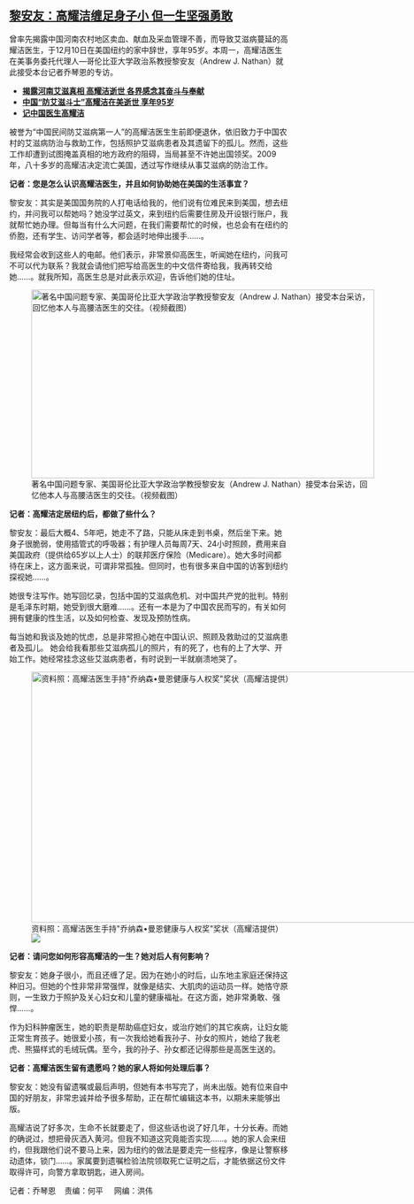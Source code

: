 <!--1702338848000-->
[黎安友：高耀洁缠足身子小 但一生坚强勇敢](https://www.rfa.org/mandarin/yataibaodao/renquanfazhi/lu-12112023140427.html)
------

<p><span style="font-weight: 400;">曾率先揭露中国河南农村地区卖血、献血</span><span style="font-weight: 400;">及采血管理不善，而导致艾滋病蔓延的高耀洁医生，于12月10日在美国纽约的家中辞世，享年95岁。本周一，高耀洁医生在美事务委托代理人—哥伦比亚大学政治系教授黎安友（Andrew J. Nathan）就此接受本台记者乔琴恩的专访。</span></p><ul><li><a href="https://www.rfa.org/mandarin/yataibaodao/huanjing/gt2-12112023013629.html"><strong>揭露河南艾滋真相 高耀洁逝世 各界感念其奋斗与奉献</strong></a></li><li><strong><a href="https://www.rfa.org/mandarin/Xinwen/11-12102023171831.html">中国“防艾滋斗士”高耀洁在美逝世 享年95岁</a></strong></li><li><strong><a href="https://www.rfa.org/mandarin/jiaodianzhuizong/gaoyaojie/">记中国医生高耀洁</a></strong></li></ul><p><span style="font-weight: 400;">被誉为</span><span style="font-weight: 400;">“中国民间防艾滋病第一人”的</span><span style="font-weight: 400;">高耀洁医生生前即便退休，依旧致力于中国农村的艾滋病</span><span style="font-weight: 400;">防治与救助工作，包括</span><span style="font-weight: 400;">照护艾滋病患者及其遗留下的孤儿。然而，这些工作却遭到试图掩盖真相的地方政府的阻碍</span><span style="font-weight: 400;">，当局</span><span style="font-weight: 400;">甚至不许她出国领奖。2009年，八十多岁的高耀洁决定流亡美国，透过写作继续从事艾滋病的</span><span style="font-weight: 400;">防治</span><span style="font-weight: 400;">工作。</span></p><p><b>记者：您是怎么认识高耀洁医生，并且如何协助她在美国的生活事宜？</b></p><p><span style="font-weight: 400;">黎安友：其实是美国国务院的人打电话给我的，他们说有位难民来到美国，想去纽约，并问我可以帮她吗？她没学过英文，来到纽约后需要住房及开设银行账户，我就帮忙她办理。但每当有什么大问题，在我们需要帮忙的时候，也总会有在纽约的侨胞，还有学生、访问学者等，都会适时地伸出援手</span><span style="font-weight: 400;">……。</span></p><p><span style="font-weight: 400;">我经常会收到这些人的电邮。他们表示，非常景仰高医生，听闻她在纽约，问我可不可以代为联系？我就会请他们把写给高医生的中文信件寄给我，我再转交给她</span><span style="font-weight: 400;">……。就我所知，高医生总是对此表示欢迎</span><span style="font-weight: 400;">，告诉他们她的住址。</span></p><p><figure class="image-richtext image-inline captioned" style="width:620px;"><img alt="著名中国问题专家、美国哥伦比亚大学政治学教授黎安友（Andrew J. Nathan）接受本台采访，回忆他本人与高腰洁医生的交往。（视频截图）" height="341" src="https://www.rfa.org/mandarin/yataibaodao/renquanfazhi/lu-12112023140427.html/lu5.jpg/@@images/8a3decc3-d543-4f0a-8ab7-f3bad4a7b0b5.jpeg" title="lu5.jpg" width="620"/><figcaption class="image-caption">著名中国问题专家、美国哥伦比亚大学政治学教授黎安友（Andrew J. Nathan）接受本台采访，回忆他本人与高腰洁医生的交往。（视频截图）</figcaption><small></small></figure></p><p><b>记者：高耀洁定居纽约后，都做了些什么？</b></p><p><span style="font-weight: 400;">黎安友：最后大概4、5年吧，她走不了路，只能从床走到书桌，然后坐下来。她身子很脆弱，使用插管式的呼吸器；有护理人员每周7天、24小时照顾，费用来自美国政府（提供给65岁以上人士）的联邦医疗保险（Medicare）。她大多时间都待在床上，这方面来说，可谓非常孤独。但同时，也有很多来自中国的访客到纽约探视她</span><span style="font-weight: 400;">……。</span></p><p><span style="font-weight: 400;">她很专注写作。她写回忆录</span><span style="font-weight: 400;">，包括中国的艾滋病危机、对中国共产党的批判</span><span style="font-weight: 400;">。</span><span style="font-weight: 400;">特别是毛泽东时期，她受到很大磨难</span><span style="font-weight: 400;">……。还有一本是为了中国农民而写的</span><span style="font-weight: 400;">，有关如何拥有健康的性生活，以及如何检查、发现及预防性病</span><span style="font-weight: 400;">。</span></p><p><span style="font-weight: 400;">每当她和我谈及她的忧虑，总是非常担心她在中国认</span><span style="font-weight: 400;">识</span><span style="font-weight: 400;">、照顾及救助过的艾滋病患者及孤儿。</span><span style="font-weight: 400;"> 她会给我看那些艾滋病孤儿的照片，有的死了，也有的上了大学、开始工作。她经常挂念这些艾滋病患者，有时说到一半就崩溃地哭了。</span></p><p><figure class="image-richtext image-inline captioned" style="width:805px;"><img alt='资料照：高耀洁医生手持"乔纳森•曼恩健康与人权奖"奖状（高耀洁提供）' height="454" src="https://www.rfa.org/mandarin/yataibaodao/renquanfazhi/lu-12112023140427.html/lu4.jpg/@@images/cdc2a598-8bb5-4eb7-bae2-760fd892d0cd.jpeg" title="lu4.jpg" width="805"/><figcaption class="image-caption">资料照：高耀洁医生手持"乔纳森•曼恩健康与人权奖"奖状（高耀洁提供）</figcaption><small></small><div id="zoomattribute"><a data-caption='资料照：高耀洁医生手持"乔纳森•曼恩健康与人权奖"奖状（高耀洁提供）' data-fancybox="" href="https://www.rfa.org/mandarin/yataibaodao/renquanfazhi/lu-12112023140427.html/lu4.jpg" id="single_image" title='资料照：高耀洁医生手持"乔纳森•曼恩健康与人权奖"奖状（高耀洁提供）'><img src="/++plone++rfa-resources/img/icon-zoom.png"/></a></div></figure></p><p><b>记者：请问您如何形容高耀洁的一生？她对后人有何影响？</b></p><p><span style="font-weight: 400;">黎安友：她身子很小，而且还缠了足。因为在她小的时后，山东地主家庭还保持这种旧习。但她的个性非常非常强悍，就像是结实、大肌肉的运动员一样。她恪守原则，一生致力于照护及关心妇女和儿童的健康福祉。在这方面，她非常勇敢、强悍</span><span style="font-weight: 400;">……。</span></p><p><span style="font-weight: 400;">作为妇科肿瘤医生</span><span style="font-weight: 400;">，</span><span style="font-weight: 400;">她的职责是帮助癌症妇女</span><span style="font-weight: 400;">，</span><span style="font-weight: 400;">或治疗她们的其它疾病，让妇女能正常生育孩子</span><span style="font-weight: 400;">。她很爱小孩，有一次我给</span><span style="font-weight: 400;">她</span><span style="font-weight: 400;">看我孙子、孙女的照片</span><span style="font-weight: 400;">，她给了我老虎、熊猫样式的毛绒玩偶。至今，我的孙子、孙女都还记得那些是高医生送的。</span></p><p><b>记者：高耀洁医生留有遗愿吗？她的家人将如何处理后事？</b></p><p><span style="font-weight: 400;">黎安友：她没有留遗嘱或最后声明，但她有本书写完了，尚未出版。她有位来自中国的好朋友，非常忠诚并给予很多帮助，正在帮忙编辑这本书，以期未来能够出版</span><span style="font-weight: 400;">。</span></p><p><span style="font-weight: 400;">高耀洁说了好多次，生命不长就要走了，但这些话也说了好几年，十分长寿。而她的确说过，想把骨灰洒入黄河。但我不知道这究竟能否实现</span><span style="font-weight: 400;">……。她的家人会来纽约</span><span style="font-weight: 400;">，但我跟他们说不要马上来，因为纽约的做法是要走完一些程序，像是让警察移动遗体，锁门</span><span style="font-weight: 400;">……。</span><span style="font-weight: 400;">家属要到</span><span style="font-weight: 400;">遗嘱检验法院</span><span style="font-weight: 400;">领取死亡证明之后，才能依据这份文件取得许可，向警方拿取钥匙，进入房间。</span></p><p><span style="font-weight: 400;">记者：乔琴恩    责编：何平     网编：洪伟</span></p>

